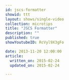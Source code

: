 ```yaml
---
id: jscs-formatter
showid: ttt
layout: shows/single-video
collection: microtips
title: "JSCS Formatter"
description: ""
published: true
showYoutubeID: RcVyl9X3gFo

date: 2013-11-20 12:00:00
article:
  written_on: 2015-02-24
  updated_on: 2015-02-24

---
```

